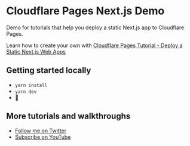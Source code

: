 # Cloudflare Pages Next.js Demo

Demo for tutorials that help you deploy a static Next.js app to Cloudflare Pages.

Learn how to create your own with [Cloudflare Pages Tutorial - Deploy a Static Next.js Web Apps](https://www.youtube.com/watch?v=NGjBskaix2o)

## Getting started locally
* `yarn install`
* `yarn dev`
* 🚀

## More tutorials and walkthroughs
* [Follow me on Twitter](https://twitter.com/colbyfayock)
* [Subscribe on YouTube](https://www.youtube.com/colbyfayock)
